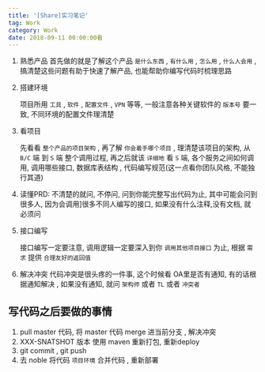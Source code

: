 ```yaml
---
title: '[Share]实习笔记'
tag: Work
category: Work
date: 2018-09-11 00:00:00看
---
```






1. 熟悉产品
   首先做的就是了解这个产品 `是什么东西` ,  `有什么用` ,   `怎么用`  ,  `什么人会用` , 搞清楚这些问题有助于快速了解产品, 也能帮助你编写代码时梳理思路

2. 搭建环境

   项目所用 `工具` , `软件`  , `配置文件` , `VPN`  等等,  一般注意各种关键软件的 `版本号` 要一致, 不同环境的配置文件理清楚

3. 看项目

   先看看 `整个产品的项目架构`  ,  再了解 `你会着手哪个项目` ,  理清楚该项目的架构, 从  `B/C`   端  到 `S` 端 整个调用过程, 再之后就该 `详细地` 看 `S` 端, 各个服务之间如何调用, 调用哪些接口, 数据库表结构 , 代码编写规范(这一点看你团队风格, 不能独行其道)

4. 读懂PRD:  不清楚的就问, 不停问, 问到你能完整写出代码为止, 其中可能会问到很多人, 因为会调用]很多不同人编写的接口, 如果没有什么注释,没有文档, 就必须问

5. 接口编写

   接口编写一定要注意,  调用逻辑一定要深入到你 `调用其他项目接口` 为止, 根据 `需求` 提供 `合理友好的返回值` 

6. 解决冲突
   代码冲突是很头疼的一件事, 这个时候看 OA里是否有通知, 有的话根据通知解决 , 如果没有通知, 就问 `架构师` 或者 `TL` 或者 `冲突者` 



## 写代码之后要做的事情



1. pull master 代码, 将 master 代码 merge 进当前分支 , 解决冲突 
2. XXX-SNATSHOT 版本 使用 maven 重新打包, 重新deploy
3. git commit ,  git push
4. 去 noble 将代码 `项目环境`  合并代码 , 重新部署 